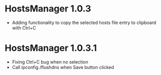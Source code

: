 HostsManager 1.0.3
==================

 * Adding functionality to copy the selected hosts file entry to clipboard
   with Ctrl+C
 
HostsManager 1.0.3.1
====================

 * Fixing Ctrl+C bug when no selection
 * Call ipconfig /flushdns when Save button clicked
